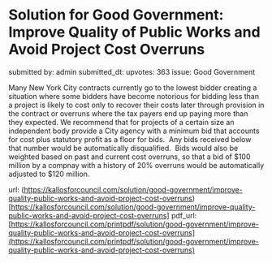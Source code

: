 # Solution for Good Government: Improve Quality of Public Works and Avoid Project Cost Overruns #

submitted by: admin
submitted_dt: 
upvotes: 363
issue: Good Government

Many New York City contracts currently go to the lowest bidder creating a situation where some bidders have become notorious for bidding less than a project is likely to cost only to recover their costs later through provision in the contract or overruns where the tax payers end up paying more than they expected.
We recommend that for projects of a certain size an independent body provide a City agency with a minimum bid that accounts for cost plus statutory profit as a floor for bids.  Any bids received below that number would be automatically disqualified.  Bids would also be weighted based on past and current cost overruns, so that a bid of $100 million by a compnay with a history of 20% overruns would be automatically adjusted to $120 million.

url: (https://kallosforcouncil.com/solution/good-government/improve-quality-public-works-and-avoid-project-cost-overruns)[https://kallosforcouncil.com/solution/good-government/improve-quality-public-works-and-avoid-project-cost-overruns]
pdf_url: [https://kallosforcouncil.com/printpdf/solution/good-government/improve-quality-public-works-and-avoid-project-cost-overruns](https://kallosforcouncil.com/printpdf/solution/good-government/improve-quality-public-works-and-avoid-project-cost-overruns)